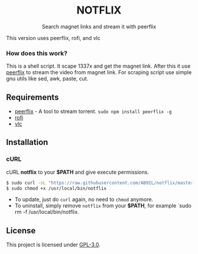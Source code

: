 <h1 align="center">NOTFLIX</h1>
<p align="center">Search magnet links and stream it with peerflix</p>

<p>This version uses peerflix, rofi, and vlc</p>

### How does this work?

This is a shell script. It scape 1337x and get the magnet link.
After this it use [peerflix](https://github.com/mafintosh/peerflix) to stream the video from magnet link.
For scraping script use simple gnu utils like sed, awk, paste, cut.

## Requirements

* [peerflix](https://github.com/mafintosh/peerflix) - A tool to stream torrent. `sudo npm install peerflix -g`
* [rofi](https://github.com/davatorium/rofi)
* [vlc](https://www.videolan.org/vlc/)

## Installation

### cURL
cURL **notflix** to your **$PATH** and give execute permissions.

```sh
$ sudo curl -sL "https://raw.githubusercontent.com/AB9IL/notflix/master/notflix" -o /usr/local/bin/notflix
$ sudo chmod +x /usr/local/bin/notflix
```
- To update, just do `curl` again, no need to `chmod` anymore.
- To uninstall, simply remove `notflix` from your **$PATH**, for example `sudo rm -f /usr/local/bin/notflix.

## License
This project is licensed under [GPL-3.0](https://raw.githubusercontent.com/Illumina/licenses/master/gpl-3.0.txt).

